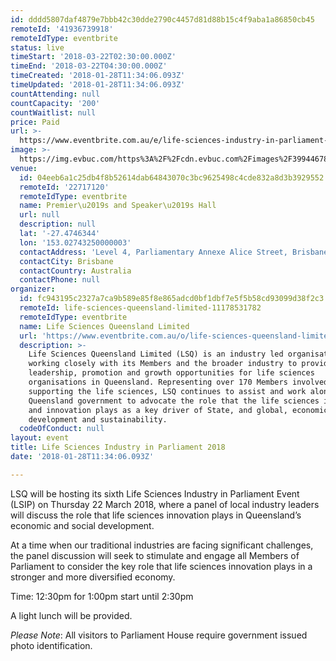 ```yaml
---
id: dddd5807daf4879e7bbb42c30dde2790c4457d81d88b15c4f9aba1a86850cb45
remoteId: '41936739918'
remoteIdType: eventbrite
status: live
timeStart: '2018-03-22T02:30:00.000Z'
timeEnd: '2018-03-22T04:30:00.000Z'
timeCreated: '2018-01-28T11:34:06.093Z'
timeUpdated: '2018-01-28T11:34:06.093Z'
countAttending: null
countCapacity: '200'
countWaitlist: null
price: Paid
url: >-
  https://www.eventbrite.com.au/e/life-sciences-industry-in-parliament-2018-tickets-41936739918?aff=ebapi
image: >-
  https://img.evbuc.com/https%3A%2F%2Fcdn.evbuc.com%2Fimages%2F39944678%2F206458684640%2F1%2Foriginal.jpg?s=2cd5a9f1c97e0d548cead4b41d04d4f2
venue:
  id: 04eeb6a1c25db4f8b52614dab64843070c3bc9625498c4cde832a8d3b3929552
  remoteId: '22717120'
  remoteIdType: eventbrite
  name: Premier\u2019s and Speaker\u2019s Hall
  url: null
  description: null
  lat: '-27.4746344'
  lon: '153.02743250000003'
  contactAddress: 'Level 4, Parliamentary Annexe Alice Street, Brisbane, QLD 4000'
  contactCity: Brisbane
  contactCountry: Australia
  contactPhone: null
organizer:
  id: fc943195c2327a7ca9b589e85f8e865adcd0bf1dbf7e5f5b58cd93099d38f2c3
  remoteId: life-sciences-queensland-limited-11178531782
  remoteIdType: eventbrite
  name: Life Sciences Queensland Limited
  url: 'https://www.eventbrite.com.au/o/life-sciences-queensland-limited-11178531782'
  description: >-
    Life Sciences Queensland Limited (LSQ) is an industry led organisation
    working closely with its Members and the broader industry to provide
    leadership, promotion and growth opportunities for life sciences
    organisations in Queensland. Representing over 170 Members involved in, or
    supporting the life sciences, LSQ continues to assist and work alongside the
    Queensland government to advocate the role that the life sciences industry
    and innovation plays as a key driver of State, and global, economic
    development and sustainability.
  codeOfConduct: null
layout: event
title: Life Sciences Industry in Parliament 2018
date: '2018-01-28T11:34:06.093Z'

---
```

<P>LSQ will be hosting its sixth Life Sciences Industry in Parliament Event (LSIP) on Thursday 22 March 2018, where a panel of local industry leaders will discuss the role that life sciences innovation plays in Queensland’s economic and social development. </P>
<P>At a time when our traditional industries are facing significant challenges, the panel discussion will seek to stimulate and engage all Members of Parliament to consider the key role that life sciences innovation plays in a stronger and more diversified economy.</P>
<P><SPAN>Time: 12:30pm for 1:00pm start until 2:30pm</SPAN></P>
<P>A light lunch will be provided.</P>
<P><EM>Please Note</EM>: All visitors to Parliament House require government issued photo identification.</P>

